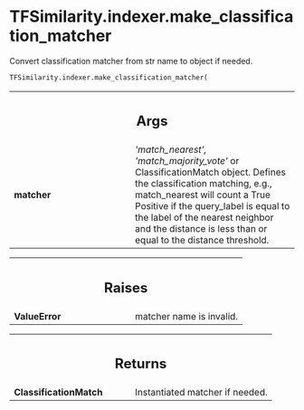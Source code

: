 # TFSimilarity.indexer.make_classification_matcher





Convert classification matcher from str name to object if needed.


```python
TFSimilarity.indexer.make_classification_matcher(
```



<!-- Placeholder for "Used in" -->


<!-- Tabular view -->
 <table class="responsive fixed orange">
<colgroup><col width="214px"><col></colgroup>
<tr><th colspan="2"><h2 class="add-link">Args</h2></th></tr>

<tr>
<td>
<b>matcher</b>
</td>
<td>
<i>'match_nearest', 'match_majority_vote'</i> or
ClassificationMatch object. Defines the classification matching,
e.g., match_nearest will count a True Positive if the query_label
is equal to the label of the nearest neighbor and the distance is
less than or equal to the distance threshold.
</td>
</tr>
</table>



<!-- Tabular view -->
 <table class="responsive fixed orange">
<colgroup><col width="214px"><col></colgroup>
<tr><th colspan="2"><h2 class="add-link">Raises</h2></th></tr>

<tr>
<td>
<b>ValueError</b>
</td>
<td>
matcher name is invalid.
</td>
</tr>
</table>



<!-- Tabular view -->
 <table class="responsive fixed orange">
<colgroup><col width="214px"><col></colgroup>
<tr><th colspan="2"><h2 class="add-link">Returns</h2></th></tr>

<tr>
<td>
<b>ClassificationMatch</b>
</td>
<td>
Instantiated matcher if needed.
</td>
</tr>
</table>

